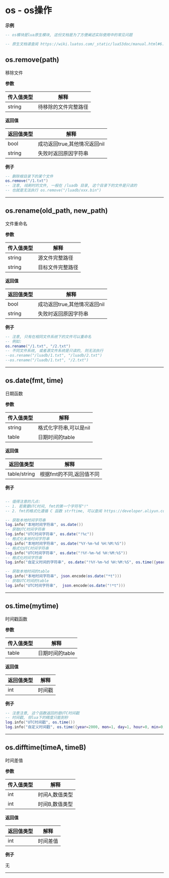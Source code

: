 # os - os操作

**示例**

```lua
-- os模块是lua原生模块, 这份文档是为了方便阐述实际使用中的常见问题

-- 原生文档请查阅 https://wiki.luatos.com/_static/lua53doc/manual.html#6.9

```

## os.remove(path)

移除文件

**参数**

|传入值类型|解释|
|-|-|
|string|待移除的文件完整路径|

**返回值**

|返回值类型|解释|
|-|-|
|bool|成功返回true,其他情况返回nil|
|string|失败时返回原因字符串|

**例子**

```lua
-- 删除根目录下的某个文件
os.remove("/1.txt")
-- 注意, 线刷时的文件, 一般在 /luadb 目录, 这个目录下的文件是只读的
-- 也就是无法执行 os.remove("/luadb/xxx.bin")

```

---

## os.rename(old_path, new_path)

文件重命名

**参数**

|传入值类型|解释|
|-|-|
|string|源文件完整路径|
|string|目标文件完整路径|

**返回值**

|返回值类型|解释|
|-|-|
|bool|成功返回true,其他情况返回nil|
|string|失败时返回原因字符串|

**例子**

```lua
-- 注意, 只有在相同文件系统下的文件可以重命名
-- 例如:
os.rename("/1.txt", "/2.txt")
-- 不同文件系统, 或者源文件系统是只读的, 则无法执行
--os.rename("/luadb/1.txt", "/luadb/2.txt")
--os.rename("/luadb/1.txt", "/2.txt")

```

---

## os.date(fmt, time)

日期函数

**参数**

|传入值类型|解释|
|-|-|
|string|格式化字符串,可以是nil|
|table|日期时间的table|

**返回值**

|返回值类型|解释|
|-|-|
|table/string|根据fmt的不同,返回值不同|

**例子**

```lua

-- 值得注意的几点:
-- 1. 若需要UTC时间, fmt的第一个字符写"!"
-- 2. fmt的格式化遵循 C 函数 strftime, 可以查阅 https://developer.aliyun.com/article/320480

-- 获取本地时间字符串
log.info("本地时间字符串", os.date())
-- 获取UTC时间字符串
log.info("UTC时间字符串", os.date("!%c"))
-- 格式化本地时间字符串
log.info("本地时间字符串", os.date("%Y-%m-%d %H:%M:%S"))
-- 格式化UTC时间字符串
log.info("UTC时间字符串", os.date("!%Y-%m-%d %H:%M:%S"))
-- 格式化时间字符串
log.info("自定义时间的字符串", os.date("!%Y-%m-%d %H:%M:%S", os.time({year=2000, mon=1, day=1, hour=0, min=0, sec=0})))

-- 获取本地时间的table
log.info("本地时间字符串", json.encode(os.date("*t")))
-- 获取UTC时间的table
log.info("UTC时间字符串",  json.encode(os.date("!*t")))

```

---

## os.time(mytime)

时间戳函数

**参数**

|传入值类型|解释|
|-|-|
|table|日期时间的table|

**返回值**

|返回值类型|解释|
|-|-|
|int|时间戳|

**例子**

```lua
-- 注意注意, 这个函数返回的是UTC时间戳
-- 时间戳, 但lua下的精度只能到秒
log.info("UTC时间戳", os.time())
log.info("自定义时间戳", os.time({year=2000, mon=1, day=1, hour=0, min=0, sec=0}))

```

---

## os.difftime(timeA, timeB)

时间差值

**参数**

|传入值类型|解释|
|-|-|
|int|时间A,数值类型|
|int|时间B,数值类型|

**返回值**

|返回值类型|解释|
|-|-|
|int|时间差值|

**例子**

无

---

